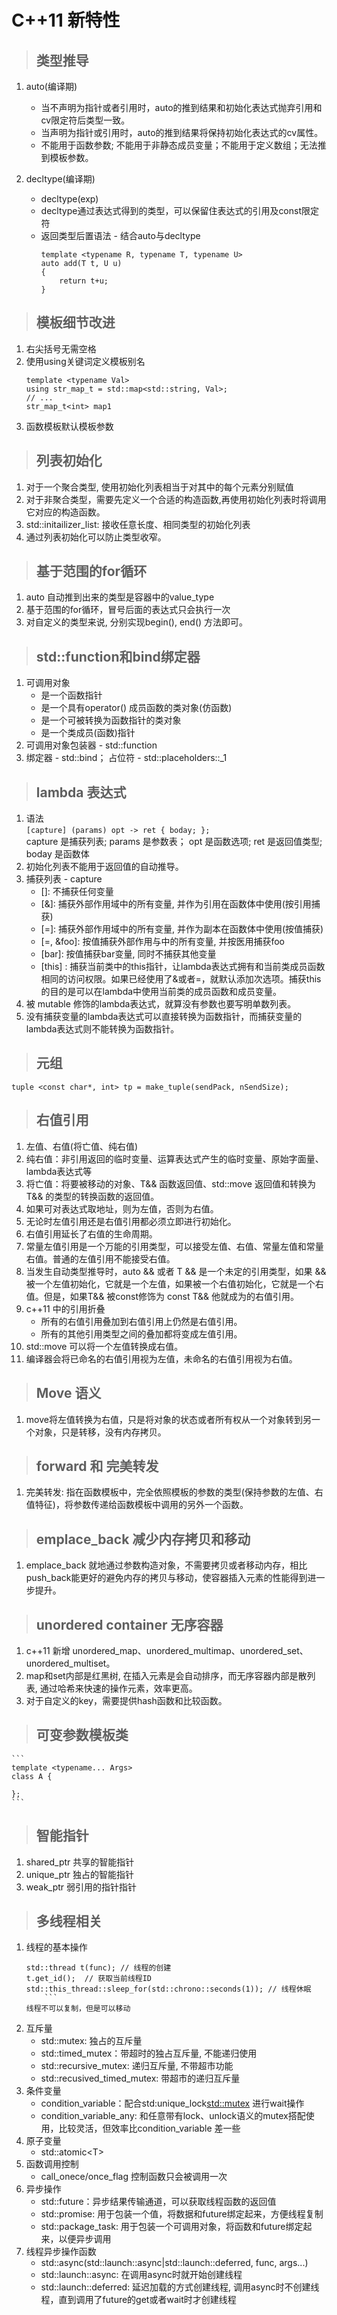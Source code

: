 # C++11 新特性

>## 类型推导
1. auto(编译期)  
    + 当不声明为指针或者引用时，auto的推到结果和初始化表达式抛弃引用和cv限定符后类型一致。
    + 当声明为指针或引用时，auto的推到结果将保持初始化表达式的cv属性。
    + 不能用于函数参数; 不能用于非静态成员变量；不能用于定义数组；无法推到模板参数。

2. decltype(编译期)
    + decltype(exp)
    + decltype通过表达式得到的类型，可以保留住表达式的引用及const限定符
    + 返回类型后置语法 - 结合auto与decltype
        ```
        template <typename R, typename T, typename U>
        auto add(T t, U u)
        {
            return t+u;
        }
        ```

>## 模板细节改进
1. 右尖括号无需空格  
2. 使用using关键词定义模板别名   
    ```
    template <typename Val>
    using str_map_t = std::map<std::string, Val>;
    // ...
    str_map_t<int> map1
    ```
3. 函数模板默认模板参数

>## 列表初始化
1. 对于一个聚合类型, 使用初始化列表相当于对其中的每个元素分别赋值  
2. 对于非聚合类型，需要先定义一个合适的构造函数,再使用初始化列表时将调用它对应的构造函数。
3. std::initailizer_list: 接收任意长度、相同类型的初始化列表
4. 通过列表初始化可以防止类型收窄。

>## 基于范围的for循环
1. auto 自动推到出来的类型是容器中的value_type
2. 基于范围的for循环，冒号后面的表达式只会执行一次  
3. 对自定义的类型来说, 分别实现begin(), end() 方法即可。

>## std::function和bind绑定器
1. 可调用对象
    + 是一个函数指针
    + 是一个具有operator() 成员函数的类对象(仿函数)
    + 是一个可被转换为函数指针的类对象  
    + 是一个类成员(函数)指针
2. 可调用对象包装器 -  std::function
3. 绑定器 - std::bind； 占位符 - std::placeholders::_1

>## lambda 表达式
1. 语法  
    `[capture] (params) opt -> ret { boday; };`  
    capture 是捕获列表; params 是参数表； opt 是函数选项; ret 是返回值类型; boday 是函数体  
2. 初始化列表不能用于返回值的自动推导。  
3. 捕获列表 - capture  
    + []: 不捕获任何变量
    + [&]: 捕获外部作用域中的所有变量, 并作为引用在函数体中使用(按引用捕获)
    + [=]: 捕获外部作用域中的所有变量, 并作为副本在函数体中使用(按值捕获)
    + [=, &foo]: 按值捕获外部作用与中的所有变量, 并按医用捕获foo
    + [bar]: 按值捕获bar变量, 同时不捕获其他变量  
    + [this] : 捕获当前类中的this指针，让lambda表达式拥有和当前类成员函数相同的访问权限。如果已经使用了&或者=，就默认添加次选项。捕获this的目的是可以在lambda中使用当前类的成员函数和成员变量。
4. 被 mutable 修饰的lambda表达式，就算没有参数也要写明单数列表。
5. 没有捕获变量的lambda表达式可以直接转换为函数指针，而捕获变量的lambda表达式则不能转换为函数指针。

>## 元组
    tuple <const char*, int> tp = make_tuple(sendPack, nSendSize);

>## 右值引用  
1. 左值、右值(将亡值、纯右值)
2. 纯右值：非引用返回的临时变量、运算表达式产生的临时变量、原始字面量、lambda表达式等
3. 将亡值：将要被移动的对象、T&& 函数返回值、std::move 返回值和转换为T&& 的类型的转换函数的返回值。
4. 如果可对表达式取地址，则为左值，否则为右值。
5. 无论时左值引用还是右值引用都必须立即进行初始化。
6. 右值引用延长了右值的生命周期。
7. 常量左值引用是一个万能的引用类型，可以接受左值、右值、常量左值和常量右值。普通的左值引用不能接受右值。
8. 当发生自动类型推导时，auto && 或者 T && 是一个未定的引用类型，如果 && 被一个左值初始化，它就是一个左值，如果被一个右值初始化，它就是一个右值。但是，如果T&& 被const修饰为 const T&& 他就成为的右值引用。
9. c++11 中的引用折叠   
    + 所有的右值引用叠加到右值引用上仍然是右值引用。
    + 所有的其他引用类型之间的叠加都将变成左值引用。
10. std::move 可以将一个左值转换成右值。
11. 编译器会将已命名的右值引用视为左值，未命名的右值引用视为右值。

>## Move 语义
1. move将左值转换为右值，只是将对象的状态或者所有权从一个对象转到另一个对象，只是转移，没有内存拷贝。

>## forward 和 完美转发
1. 完美转发: 指在函数模板中，完全依照模板的参数的类型(保持参数的左值、右值特征)，将参数传递给函数模板中调用的另外一个函数。

>## emplace_back 减少内存拷贝和移动
1. emplace_back 就地通过参数构造对象，不需要拷贝或者移动内存，相比push_back能更好的避免内存的拷贝与移动，使容器插入元素的性能得到进一步提升。

>## unordered container 无序容器
1. c++11 新增 unordered_map、unordered_multimap、unordered_set、unordered_multiset。
2. map和set内部是红黑树, 在插入元素是会自动排序，而无序容器内部是散列表, 通过哈希来快速的操作元素，效率更高。
3. 对于自定义的key，需要提供hash函数和比较函数。

>## 可变参数模板类
    ```
    template <typename... Args>  
    class A {

    };
    ```

>## 智能指针
1. shared_ptr  共享的智能指针
2. unique_ptr  独占的智能指针
3. weak_ptr    弱引用的指针指针

>## 多线程相关  
1. 线程的基本操作
    ```
    std::thread t(func); // 线程的创建  
    t.get_id();  // 获取当前线程ID
    std::this_thread::sleep_for(std::chrono::seconds(1)); // 线程休眠  
        ```
    线程不可以复制，但是可以移动  
2. 互斥量  
    + std::mutex: 独占的互斥量  
    + std::timed_mutex：带超时的独占互斥量, 不能递归使用  
    + std::recursive_mutex: 递归互斥量, 不带超市功能  
    + std::recusived_timed_mutex: 带超市的递归互斥量  
3. 条件变量
    + condition_variable：配合std:unique_lock<std::mutex> 进行wait操作  
    + condition_variable_any: 和任意带有lock、unlock语义的mutex搭配使用，比较灵活，但效率比condition_variable 差一些  
4. 原子变量  
    + std::atomic\<T\>  
5. 函数调用控制  
    + call_onece/once_flag 控制函数只会被调用一次  
6. 异步操作
    + std::future：异步结果传输通道，可以获取线程函数的返回值  
    + std::promise: 用于包装一个值，将数据和future绑定起来，方便线程复制  
    + std::package_task: 用于包装一个可调用对象，将函数和future绑定起来，以便异步调用  
7. 线程异步操作函数
    + std::async(std::launch::async|std::launch::deferred, func, args...)   
    + std::launch::async: 在调用async时就开始创建线程
    + std::launch::deferred: 延迟加载的方式创建线程, 调用async时不创建线程，直到调用了future的get或者wait时才创建线程